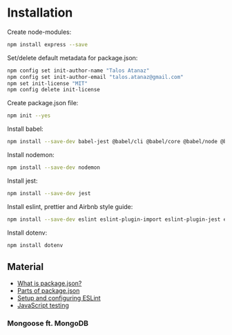 # Installation

Create node-modules:
 
```bash
npm install express --save
```

Set/delete default metadata for package.json:

```bash 
npm config set init-author-name "Talos Atanaz"
npm config set init-author-email "talos.atanaz@gmail.com" 
npm set init-license "MIT"
npm config delete init-license
```

Create package.json file: 

```bash
npm init --yes
```

Install babel: 

```bash
npm install --save-dev babel-jest @babel/cli @babel/core @babel/node @babel/preset-env
```

Install nodemon:

```bash
npm install --save-dev nodemon
```

Install jest:

```bash
npm install --save-dev jest
```

Install eslint, prettier and Airbnb style guide:

```bash
npm install --save-dev eslint eslint-plugin-import eslint-plugin-jest eslint-plugin-prettier eslint-config-prettier eslint-config-airbnb-base 
```

Install dotenv:

```bash
npm install dotenv
```

## Material

- [What is package.json?](https://www.youtube.com/watch?v=-SaZiADGLHs)
- [Parts of package.json](https://docs.npmjs.com/files/package.json)
- [Setup and configuring ESLint](https://www.youtube.com/watch?v=nxxl2H_TOTc)
- [JavaScript testing](https://www.youtube.com/watch?v=r9HdJ8P6GQI)

### Mongoose ft. MongoDB
